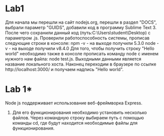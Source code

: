 # Lab1
Для начала мы перешли на сайт nodejs.org, перешли в раздел "DOCS", выбрали параметр "GUIDS", добавили код в программу Sublime Text 3. После чего сохранили данный код (путь:C:\Users\student\Desktop) с параметром .js. Проверили работоспособность системы, прописав следующие строки в консоле:
npm -v - на выходе получили 5.3.0
node -v - на выходе получили v8.4.0
Для того, чтобы получить строку "Hello world" необходимо также в консоле прописать команду node с именем нужного нам файла:
node test.js. Выходными данными является название локального хоста.
Наконец переходим в браузере по ссылке http://localhost:3000/ и получаем надпись "Hello world".

# Lab 1*
Node js поддерживает использование веб-фреймворка Express. 
1. Для его функционирования необходимо установить несколько файлов. Через командную строку выбираем путь с помощью команды cd,  где будут находится необходимые файлы для функционирования.
